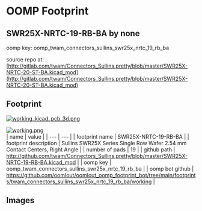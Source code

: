 # OOMP Footprint  
## SWR25X-NRTC-19-RB-BA  by none  
  
oomp key: oomp_twam_connectors_sullins_swr25x_nrtc_19_rb_ba  
  
source repo at: [http://gitlab.com/twam/Connectors_Sullins.pretty/blob/master/SWR25X-NRTC-20-ST-BA.kicad_mod](http://gitlab.com/twam/Connectors_Sullins.pretty/blob/master/SWR25X-NRTC-20-ST-BA.kicad_mod)  
## Footprint  
  
[![working_kicad_pcb_3d.png](working_kicad_pcb_3d_600.png)](working_kicad_pcb_3d.png)  
  
[![working.png](working_600.png)](working.png)  
| name | value | 
| --- | --- | 
| footprint name | SWR25X-NRTC-19-RB-BA | 
| footprint description | Sullins SWR25X Series Single Row Wafer 2.54 mm Contact Centers, Right Angle | 
| number of pads | 19 | 
| github path | http://github.com/twam/Connectors_Sullins.pretty/blob/master/SWR25X-NRTC-19-RB-BA.kicad_mod | 
| oomp key | oomp_twam_connectors_sullins_swr25x_nrtc_19_rb_ba | 
| oomp bot github | https://github.com/oomlout/oomlout_oomp_footprint_bot/tree/main/footprints/twam_connectors_sullins_swr25x_nrtc_19_rb_ba/working | 
## Images  
